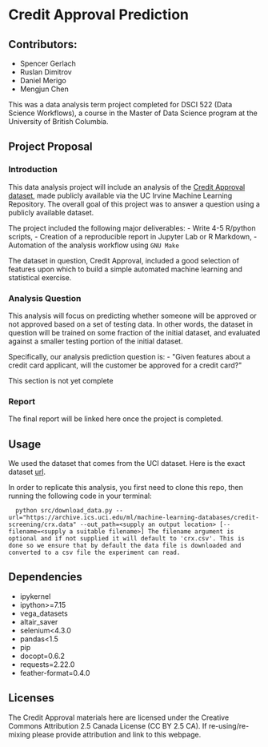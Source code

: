 # Credit Approval Prediction

## Contributors:

-   Spencer Gerlach
-   Ruslan Dimitrov
-   Daniel Merigo
-   Mengjun Chen

This was a data analysis term project completed for DSCI 522 (Data Science Workflows), a course in the Master of Data Science program at the University of British Columbia.

## Project Proposal

### Introduction

This data analysis project will include an analysis of the [Credit Approval dataset](https://archive-beta.ics.uci.edu/dataset/27/credit+approval), made publicly available via the UC Irvine Machine Learning Repository. The overall goal of this project was to answer a question using a publicly available dataset.

The project included the following major deliverables: - Write 4-5 R/python scripts, - Creation of a reproducible report in Jupyter Lab or R Markdown, - Automation of the analysis workflow using `GNU Make`

The dataset in question, Credit Approval, included a good selection of features upon which to build a simple automated machine learning and statistical exercise.

### Analysis Question

This analysis will focus on predicting whether someone will be approved or not approved based on a set of testing data. In other words, the dataset in question will be trained on some fraction of the initial dataset, and evaluated against a smaller testing portion of the initial dataset.

Specifically, our analysis prediction question is: - "Given features about a credit card applicant, will the customer be approved for a credit card?"

This section is not yet complete

### Report

The final report will be linked here once the project is completed.

## Usage

We used the dataset that comes from the UCI dataset. Here is the exact dataset [url](https://archive.ics.uci.edu/ml/machine-learning-databases/credit-screening/crx.data).

In order to replicate this analysis, you first need to clone this repo, then running the following code in your terminal:

      python src/download_data.py --url="https://archive.ics.uci.edu/ml/machine-learning-databases/credit-screening/crx.data" --out_path=<supply an output location> [--filename=<supply a suitable filename>] The filename argument is optional and if not supplied it will default to 'crx.csv'. This is done so we ensure that by default the data file is downloaded and converted to a csv file the experiment can read.

## Dependencies

-   ipykernel
-   ipython\>=7.15
-   vega_datasets
-   altair_saver
-   selenium\<4.3.0
-   pandas\<1.5
-   pip
-   docopt=0.6.2
-   requests=2.22.0
-   feather-format=0.4.0

## Licenses

The Credit Approval materials here are licensed under the Creative Commons Attribution 2.5 Canada License (CC BY 2.5 CA). If re-using/re-mixing please provide attribution and link to this webpage.
